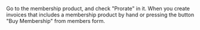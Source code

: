 Go to the membership product, and check "Prorate" in it. When you create
invoices that includes a membership product by hand or pressing the
button "Buy Membership" from members form.
